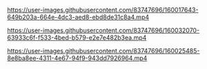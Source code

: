 

https://user-images.githubusercontent.com/83747696/160017643-649b203a-664e-4dc3-aed8-ebd8de31c8a4.mp4




https://user-images.githubusercontent.com/83747696/160032070-63933c6f-f533-4bed-b579-e2e7e482b3ea.mp4


https://user-images.githubusercontent.com/83747696/160025485-8e8ba8ee-4311-4e67-94f9-943dd7926964.mp4

